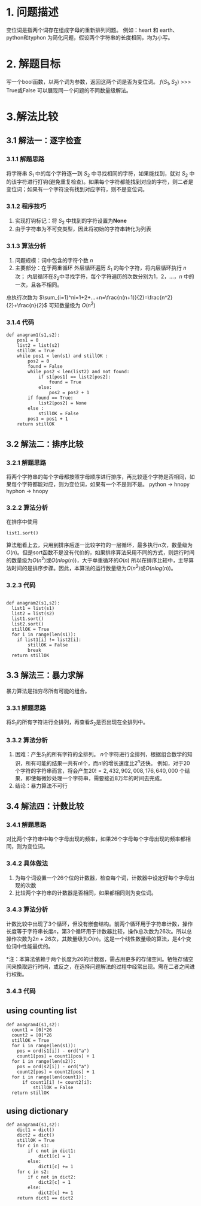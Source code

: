 # 1. 问题描述
变位词是指两个词存在组成字母的重新排列问题。
例如：heart 和 earth、python和typhon
为简化问题，假设两个字符串的长度相同，均为小写。

# 2. 解题目标
写一个bool函数，以两个词为参数，返回这两个词是否为变位词。
$f(S_1,S_2)$ >>> True或False
可以展现同一个问题的不同数量级解法。

# 3.解法比较
## 3.1 解法一：逐字检查
### 3.1.1 解题思路
将字符串 $S_1$ 中的每个字符逐一到 $S_2$ 中寻找相同的字符，如果能找到，就对 $S_2$ 中的该字符进行打钩(避免重复检查)。如果每个字符都能找到对应的字符，则二者是变位词；如果有一个字符没有找到对应字符，则不是变位词。

### 3.1.2 程序技巧
1. 实现打钩标记：将 $S_2$ 中找到的字符设置为**None**
2. 由于字符串为不可变类型，因此将初始的字符串转化为列表

### 3.1.3 算法分析
1. 问题规模：词中包含的字符个数 $n$
2. 主要部分：在于两重循环
外层循环遍历 $S_1$ 的每个字符，将内层循环执行 $n$ 次；
内层循环在$S_2$中寻找字符，每个字符遍历的次数分别为$1，2，…，n$ 中的一次，且各不相同。

总执行次数为 $\sum_{i=1}^ni=1+2+…+n=\frac{n(n+1)}{2}=\frac{n^2}{2}+\frac{n}{2}$
可知数量级为 $O(n^2)$

### 3.1.4 代码
```
def anagram1(s1,s2):
    pos1 = 0
    list2 = list(s2)
    stillOK = True
    while pos1 < len(s1) and stillOK :
        pos2 = 0
        found = False
        while pos2 < len(list2) and not found:  
            if s1[pos1] == list2[pos2]:
                found = True
            else:
                pos2 = pos2 + 1
        if found == True:
            list2[pos2] = None
        else :
            stillOK = False
        pos1 = pos1 + 1
    return stillOK
```



## 3.2 解法二：排序比较
### 3.2.1 解题思路
将两个字符串的每个字母都按照字母顺序进行排序，再比较逐个字符是否相同，如果每个字符都能对应，则为变位词，如果有一个不是则不是。
python → hnopy
hyphon → hnopy

### 3.2.2 算法分析
在排序中使用
```
list1.sort()
```
算法粗看上去，只用到排序后逐一比较字符的一层循环，最多执行$n$次，数量级为$O(n)$。但是sort函数不是没有代价的，如果排序算法采用不同的方式，则运行时间的数量级为$O(n^2)$或$O(nlog(n))$，大于单重循环的$O(n)$
所以在排序比较中，主导算法时间的是排序步骤。因此，本算法的运行数量级为$O(n^2)$或$O(nlog(n))$。

### 3.2.3 代码
```

def anagram2(s1,s2):
  list1 = list(s1)
  list2 = list(s2)
  list1.sort()
  list2.sort()
  stillOK = True
  for i in range(len(s1)):
    if list1[i] != list2[i]:
        stillOK = False
        break
  return stillOK
```

## 3.3 解法三：暴力求解
暴力算法是指穷尽所有可能的组合。
### 3.3.1 解题思路
将$S_1$的所有字符进行全排列，再查看$S_2$是否出现在全排列中。

### 3.3.2 算法分析
1. 困难：产生$S_1$的所有字符的全排列。
$n$个字符进行全排列，根据组合数学的知识，所有可能的结果一共有$n!$个，而$n!$的增长速度比$2^n$还快。
例如，对于20个字符的字符串而言，将会产生$20!=2,432,902,008,176,640,000$ 个结果，即使每微妙处理一个字符串，需要接近8万年的时间去完成。
2. 结论：暴力算法不可行



## 3.4 解法四：计数比较
### 3.4.1 解题思路
对比两个字符串中每个字母出现的频率，如果26个字母每个字母出现的频率都相同，则为变位词。
### 3.4.2 具体做法
1. 为每个词设置一个26个位的计数器，检查每个词，计数器中设定好每个字母出现的次数
2. 比较两个字符串的计数器是否相同，如果都相同则为变位词。
### 3.4.3 算法分析
计数比较中出现了3个循环，但没有嵌套结构。前两个循环用于字符串计数，操作长度等于字符串长度$n$，第3个循环用于计数器比较，操作总次数为26次。所以总操作次数为$2n+26$次，其数量级为$O(n)$。这是一个线性数量级的算法，是4个变位词中性能最优的。

*注：本算法依赖于两个长度为26的计数器，需占用更多的存储空间。牺牲存储空间来换取运行时间，或反之，在选择问题解法的过程中经常出现。需在二者之间进行权衡。

### 3.4.3 代码
## using counting list
```
def anagram4(s1,s2):
  count1 = [0]*26
  count2 = [0]*26
  stillOK = True
  for i in range(len(s1)):
    pos = ord(s1[i]) - ord("a")
    count1[pos] = count1[pos] + 1
  for i in range(len(s2)):
    pos = ord(s2[i]) - ord("a")
    count2[pos] = count2[pos] + 1
  for i in range(len(count1)):
      if count1[i] != count2[i]:
          stillOK = False
  return stillOK
```
## using dictionary
```
def anagram4(s1,s2):
    dict1 = dict()
    dict2 = dict()
    stillOK = True
    for c in s1:
        if c not in dict1:
            dict1[c] = 1
        else:
            dict1[c] += 1
    for c in s2:
        if c not in dict2:
            dict2[c] = 1
        else:
            dict2[c] += 1
    return dict1 == dict2
            
```

